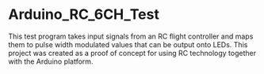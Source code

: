 # Arduino_RC_6CH_Test
This test program takes input signals from an RC flight controller and maps them to pulse width modulated values that can be output onto LEDs. This project was created as a proof of concept for using RC technology together with the Arduino platform.
